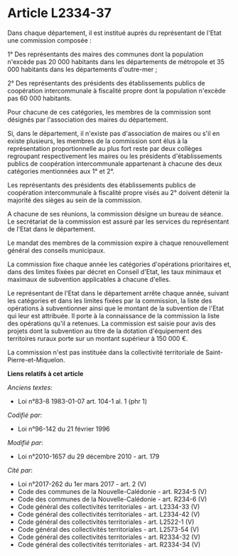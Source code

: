 # Article L2334-37

Dans chaque département, il est institué auprès du représentant de l'Etat une commission composée : 

1° Des représentants des maires des communes dont la population  n'excède pas 20 000 habitants dans les départements de
métropole et 35  000 habitants dans les départements d'outre-mer ; 

2° Des représentants des présidents des établissements publics de  coopération intercommunale à fiscalité propre dont la
population  n'excède pas 60 000 habitants. 

Pour chacune de ces catégories, les membres de la commission sont désignés par l'association des maires du département. 

Si, dans le département, il n'existe pas d'association de maires ou  s'il en existe plusieurs, les membres de la commission
sont élus à la  représentation proportionnelle au plus fort reste par deux collèges  regroupant respectivement les maires ou
les présidents d'établissements  publics de coopération intercommunale appartenant à chacune des deux  catégories mentionnées
aux 1° et 2°. 

Les  représentants des présidents des établissements publics de coopération  intercommunale à fiscalité propre visés au 2°
doivent détenir la  majorité des sièges au sein de la commission. 

A  chacune de ses réunions, la commission désigne un bureau de séance. Le  secrétariat de la commission est assuré par les
services du représentant  de l'Etat dans le département. 

Le mandat des membres de la commission expire à chaque renouvellement général des conseils municipaux. 

La commission fixe chaque année les catégories d'opérations  prioritaires et, dans des limites fixées par décret en Conseil
d'Etat,  les taux minimaux et maximaux de subvention applicables à chacune  d'elles. 

Le représentant de l'Etat dans le  département arrête chaque année, suivant les catégories et dans les  limites fixées par la
commission, la liste des opérations à  subventionner ainsi que le montant de la subvention de l'Etat qui leur  est attribuée.
Il porte à la connaissance de la commission la liste des  opérations qu'il a retenues. La commission est saisie pour avis des
projets dont la subvention au titre de la dotation d'équipement des  territoires ruraux porte sur un montant supérieur à 150
000 €. 

La commission n'est pas instituée dans la collectivité territoriale de Saint-Pierre-et-Miquelon.

**Liens relatifs à cet article**

_Anciens textes_:

  - Loi n°83-8 1983-01-07 art. 104-1 al. 1 (phr 1)

_Codifié par_:

  - Loi n°96-142 du 21 février 1996

_Modifié par_:

  - Loi n°2010-1657 du 29 décembre 2010 - art. 179

_Cité par_:

  - Loi n°2017-262 du 1er mars 2017 - art. 2 (V)
  - Code des communes de la Nouvelle-Calédonie - art. R234-5 (V)
  - Code des communes de la Nouvelle-Calédonie - art. R234-6 (V)
  - Code général des collectivités territoriales - art. L2334-33 (V)
  - Code général des collectivités territoriales - art. L2334-42 (V)
  - Code général des collectivités territoriales - art. L2522-1 (V)
  - Code général des collectivités territoriales - art. L2573-54 (V)
  - Code général des collectivités territoriales - art. R2334-32 (V)
  - Code général des collectivités territoriales - art. R2334-34 (V)
